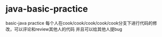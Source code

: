 # java-basic-practice
basic-java practice
每个人在cook/cook/cook/cook/cook分支下进行代码的修改，可以评论和review其他人的代码
并且可以给其他人提bug
